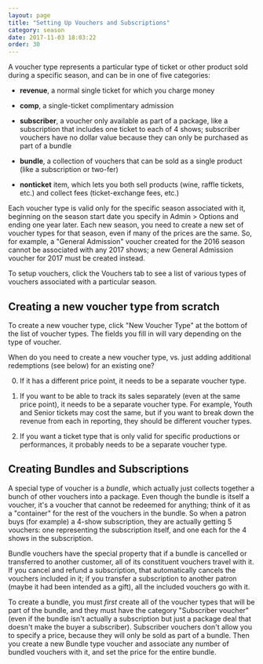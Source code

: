 ```yaml
---
layout: page
title: "Setting Up Vouchers and Subscriptions"
category: season
date: 2017-11-03 18:03:22
order: 30
---
```



A voucher type represents a particular type of ticket or other product
sold during a specific season, and can be in one of five categories:

* **revenue**, a normal single ticket for which you charge money

* **comp**, a single-ticket complimentary admission

* **subscriber**, a voucher only available as part of a package, like a
subscription that includes one ticket to each of 4 shows; subscriber
vouchers have no dollar value because they can only be purchased as part
of a bundle

* **bundle**, a collection of  vouchers that can be sold as a single product (like a subscription or two-fer)

* **nonticket** item, which lets you both sell products (wine, raffle
tickets, etc.) and collect fees (ticket-exchange fees, etc.)

Each voucher type is valid only for the specific season associated with
it, beginning on the season start date you specify in Admin > Options
and ending one year later.  Each new season, you need to create a new
set of voucher types for that season, even if many of the prices are the
same.  So, for example, a "General Admission" voucher created for the
2016 season cannot be associated with any 2017 shows; a new General
Admission voucher for 2017 must be created instead.

To setup vouchers, click the Vouchers tab to see a list of various types
of vouchers associated with a particular season.

## Creating a new voucher type from scratch

To create a new voucher type, click "New Voucher Type" at the bottom of
the list of voucher types.  The fields you fill in will vary depending
on the type of voucher.

When do you need to create a new voucher type, vs. just adding additional redemptions (see below) for an existing one?


0. If it has a different price point, it needs to be a separate voucher type.

0. If you want to be able to track its sales separately (even at the same price point), it needs to be a separate voucher type.  For example, Youth and Senior tickets may cost the same, but if you want to break down the revenue from each in reporting, they should be different voucher types.

0. If you want a ticket type that is only valid for specific productions or performances, it probably needs to be a separate voucher type.  

## Creating Bundles and Subscriptions

A special type of voucher is a _bundle_, which actually just collects together a bunch of other vouchers into a package.
Even though the bundle is itself a voucher, it's a voucher that cannot be redeemed for anything; think of it as a "container" for the rest of the vouchers in the bundle.  So when a patron buys (for example) a 4-show subscription, they are actually getting 5 vouchers: one representing the subscription itself, and one each for the 4 shows in the subscription.

Bundle vouchers have the special property that if a bundle is cancelled or transferred to another customer, all of its 
constituent vouchers travel with it.  If you cancel and refund a subscription, that automatically cancels the vouchers included in it; if you transfer a subscription to another patron (maybe it had been intended as a gift), all the included vouchers go with it.

To create a bundle, you must _first_ create all of the voucher types that will be part of the bundle, and they must have the category "Subscriber voucher" (even if the bundle isn't actually a subscription but just a package deal that doesn't make the buyer a subscriber).  Subscriber vouchers don't allow you to specify a price, because they will only be sold as part of a bundle.  Then you create a new Bundle type voucher and associate any number of bundled vouchers with it, and set the price for the entire bundle.
